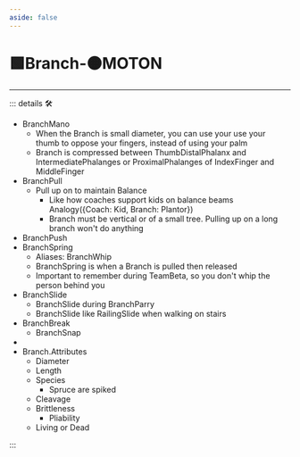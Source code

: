 ```yaml
---
aside: false
---
```

# 🟩<ekos>Branch</ekos>-🟠<motor>MOTON</motor>

---

<!-- =================================================== -->
<!-- =================================================== -->
<!-- =================================================== -->
<!-- =================================================== -->
<!-- =================================================== -->
::: details 🛠

- BranchMano
    - When the Branch is small diameter, you can use your use your thumb to oppose your fingers, instead of using your palm
    - Branch is compressed between ThumbDistalPhalanx and IntermediatePhalanges or ProximalPhalanges of IndexFinger and MiddleFinger
- BranchPull
    - Pull up on to maintain Balance
        - Like how coaches support kids on balance beams Analogy({Coach: Kid, Branch: Plantor})
        - Branch must be vertical or of a small tree. Pulling up on a long branch won't do anything
- BranchPush
- BranchSpring
    - Aliases: BranchWhip
    - BranchSpring is when a Branch is pulled then released
    - Important to remember during TeamBeta, so you don't whip the person behind you
- BranchSlide
    - BranchSlide during BranchParry
    - BranchSlide like RailingSlide when walking on stairs
- BranchBreak
    - BranchSnap
-
- Branch.Attributes
    - Diameter
    - Length
    - Species
        - Spruce are spiked
    - Cleavage
    - Brittleness
        - Pliability
    - Living or Dead

:::
